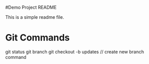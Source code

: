 #Demo Project README

This is a simple readme file.

# Git Commands
git status
git branch
git checkout -b updates // create new branch command
